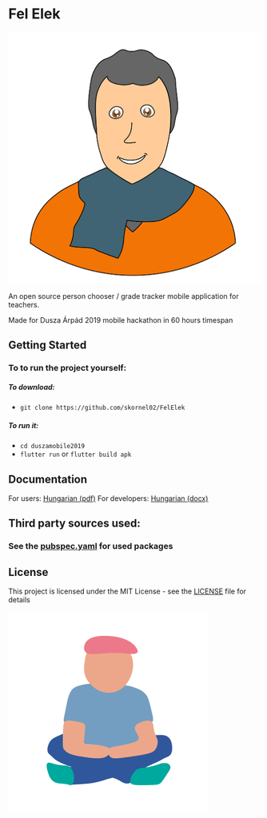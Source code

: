 # Fel Elek

![alt text][logo]

An open source person chooser / grade tracker mobile application for teachers.

Made for Dusza Árpád 2019 mobile hackathon in 60 hours timespan

## Getting Started

### To to run the project yourself:
##### To download:
* `git clone https://github.com/skornel02/FelElek`
##### To run it:
* `cd duszamobile2019`
* `flutter run` or `flutter build apk`


## Documentation
For users: [Hungarian (pdf)](Felhasznaloi_kezikonyv.pdf)
For developers: [Hungarian (docx)](Fejlesztoi_dokumentacio.docx)

## Third party sources used:
### See the [pubspec.yaml](pubspec.yaml) for used packages

## License

This project is licensed under the MIT License - see the [LICENSE](LICENSE) file for details

![alt text][end]

[logo]: assets/images/logo.png "FelElek logo"
[end]: assets/images/ember_ul-7.png "FelElek end"